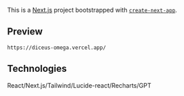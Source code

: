 This is a [Next.js](https://nextjs.org) project bootstrapped with [`create-next-app`](https://nextjs.org/docs/app/api-reference/cli/create-next-app).

## Preview
```
https://diceus-omega.vercel.app/
```


## Technologies

React/Next.js/Tailwind/Lucide-react/Recharts/GPT


